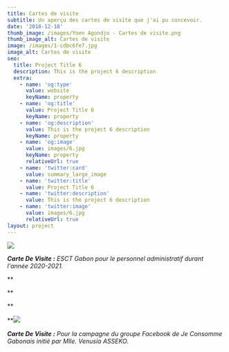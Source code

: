 ```yaml
---
title: Cartes de visite
subtitle: Un aperçu des cartes de visite que j'ai pu concevoir.
date: '2018-12-18'
thumb_image: /images/Yoen Agondjo - Cartes de visite.png
thumb_image_alt: Cartes de visite
image: /images/1-cdbc6fe7.jpg
image_alt: Cartes de visite
seo:
  title: Project Title 6
  description: This is the project 6 description
  extra:
    - name: 'og:type'
      value: website
      keyName: property
    - name: 'og:title'
      value: Project Title 6
      keyName: property
    - name: 'og:description'
      value: This is the project 6 description
      keyName: property
    - name: 'og:image'
      value: images/6.jpg
      keyName: property
      relativeUrl: true
    - name: 'twitter:card'
      value: summary_large_image
    - name: 'twitter:title'
      value: Project Title 6
    - name: 'twitter:description'
      value: This is the project 6 description
    - name: 'twitter:image'
      value: images/6.jpg
      relativeUrl: true
layout: project
---
```

![](/images/Carte%20de%20visite%20-%20Nicaise%20TCHIBINDA%20\(1\).png)

***Carte De Visite :** ESCT Gabon pour le personnel administratif durant l'année 2020-2021.*

**

**

**

**![](/images/Carte%20de%20visite%20-%20Venusia.png)

***Carte De Visite :** Pour la campagne du groupe Facebook de Je Consomme Gabonais initié par Mlle. Venusia ASSEKO.*
